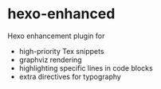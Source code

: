# hexo-enhanced

Hexo enhancement plugin for

- high-priority Tex snippets
- graphviz rendering
- highlighting specific lines in code blocks
- extra directives for typography
